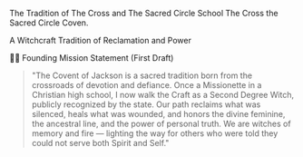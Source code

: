The Tradition of The Cross and The Sacred Circle School The Cross the Sacred Circle Coven.

A Witchcraft Tradition of Reclamation and Power

🧙‍♀️ Founding Mission Statement (First Draft)

> "The Covent of Jackson is a sacred tradition born from the crossroads of devotion and defiance. Once a Missionette in a Christian high school, I now walk the Craft as a Second Degree Witch, publicly recognized by the state. Our path reclaims what was silenced, heals what was wounded, and honors the divine feminine, the ancestral line, and the power of personal truth. We are witches of memory and fire — lighting the way for others who were told they could not serve both Spirit and Self."

<!--
**wiccagoddessbrandie/wiccagoddessbrandie** is a ✨ _special_ ✨ repository because its `README.md` (this file) appears on your GitHub profile.

Here are some ideas to get you started:

- 🔭 I’m currently working on ...
- 🌱 I’m currently learning ...
- 👯 I’m looking to collaborate on ...
- 🤔 I’m looking for help with ...
- 💬 Ask me about ...
- 📫 How to reach me: ...
- 😄 Pronouns: ...
- ⚡ Fun fact: ...
-->
